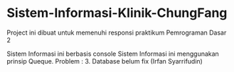 # Sistem-Informasi-Klinik-ChungFang
Project ini dibuat untuk memenuhi responsi praktikum Pemrograman Dasar 2

Sistem Informasi ini berbasis console
Sistem Informasi ini menggunakan prinsip Queque.
Problem :
3. Database belum fix (Irfan Syarrifudin)
